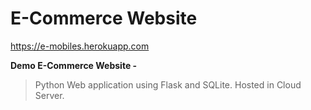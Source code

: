 # E-Commerce Website
https://e-mobiles.herokuapp.com

**Demo E-Commerce Website -**
> Python Web application using Flask and SQLite. Hosted in Cloud Server.
